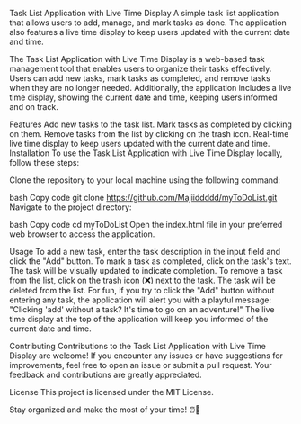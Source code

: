 Task List Application with Live Time Display
A simple task list application that allows users to add, manage, and mark tasks as done. The application also features a live time display to keep users updated with the current date and time.


The Task List Application with Live Time Display is a web-based task management tool that enables users to organize their tasks effectively. Users can add new tasks, mark tasks as completed, and remove tasks when they are no longer needed. Additionally, the application includes a live time display, showing the current date and time, keeping users informed and on track.

Features
Add new tasks to the task list.
Mark tasks as completed by clicking on them.
Remove tasks from the list by clicking on the trash icon.
Real-time live time display to keep users updated with the current date and time.
Installation
To use the Task List Application with Live Time Display locally, follow these steps:

Clone the repository to your local machine using the following command:

bash
Copy code
git clone https://github.com/Majiiddddd/myToDoList.git
Navigate to the project directory:

bash
Copy code
cd myToDoList
Open the index.html file in your preferred web browser to access the application.





Usage
To add a new task, enter the task description in the input field and click the "Add" button.
To mark a task as completed, click on the task's text. The task will be visually updated to indicate completion.
To remove a task from the list, click on the trash icon (❌) next to the task. The task will be deleted from the list.
For fun, if you try to click the "Add" button without entering any task, the application will alert you with a playful message: "Clicking 'add' without a task? It's time to go on an adventure!"
The live time display at the top of the application will keep you informed of the current date and time.

Contributing
Contributions to the Task List Application with Live Time Display are welcome! If you encounter any issues or have suggestions for improvements, feel free to open an issue or submit a pull request. Your feedback and contributions are greatly appreciated.

License
This project is licensed under the MIT License.

Stay organized and make the most of your time! ⏰📝





